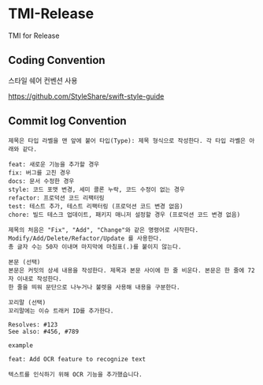 # TMI-Release
TMI for Release



## Coding Convention

스타일 쉐어 컨벤션 사용

https://github.com/StyleShare/swift-style-guide



## Commit log Convention

```
제목은 타입 라벨을 맨 앞에 붙어 타입(Type): 제목 형식으로 작성한다. 각 타입 라벨은 아래와 같다.

feat: 새로운 기능을 추가할 경우
fix: 버그를 고친 경우
docs: 문서 수정한 경우
style: 코드 포맷 변경, 세미 콜론 누락, 코드 수정이 없는 경우
refactor: 프로덕션 코드 리팩터링
test: 테스트 추가, 테스트 리팩터링 (프로덕션 코드 변경 없음)
chore: 빌드 테스크 업데이트, 패키지 매니저 설정할 경우 (프로덕션 코드 변경 없음)

제목의 처음은 "Fix", "Add", "Change"와 같은 명령어로 시작한다. 
Modify/Add/Delete/Refactor/Update 를 사용한다.
총 글자 수는 50자 이내며 마지막에 마침표(.)를 붙이지 않는다.

본문 (선택)
본문은 커밋의 상세 내용을 작성한다. 제목과 본문 사이에 한 줄 비운다. 본문은 한 줄에 72자 이내로 작성한다. 
한 줄을 띄워 문단으로 나누거나 불렛을 사용해 내용을 구분한다.

꼬리말 (선택)
꼬리말에는 이슈 트래커 ID를 추가한다.

Resolves: #123
See also: #456, #789

```



```
example

feat: Add OCR feature to recognize text

텍스트를 인식하기 위해 OCR 기능을 추가했습니다.
```

